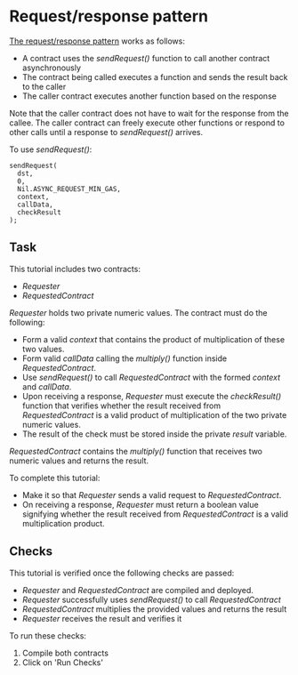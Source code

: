 # Request/response pattern

[The request/response pattern](https://docs.nil.foundation/nil/smart-contracts/handling-async-execution#examples) works as follows:

* A contract uses the *sendRequest()* function to call another contract asynchronously
* The contract being called executes a function and sends the result back to the caller
* The caller contract executes another function based on the response

Note that the caller contract does not have to wait for the response from the callee. The caller contract can freely execute other functions or respond to other calls until a response to *sendRequest()* arrives.

To use *sendRequest()*:

```solidity
sendRequest(
  dst,
  0,
  Nil.ASYNC_REQUEST_MIN_GAS,
  context,
  callData,
  checkResult
);
```

## Task

This tutorial includes two contracts:

* *Requester*
* *RequestedContract*

*Requester* holds two private numeric values. The contract must do the following:

* Form a valid *context* that contains the product of multiplication of these two values.
* Form valid *callData* calling the *multiply()* function inside *RequestedContract*.
* Use *sendRequest()* to call *RequestedContract* with the formed *context* and *callData*.
* Upon receiving a response, *Requester* must execute the *checkResult()* function that verifies whether the result received from *RequestedContract* is a valid product of multiplication of the two private numeric values.
* The result of the check must be stored inside the private *result* variable.

*RequestedContract* contains the *multiply()* function that receives two numeric values and returns the result.

To complete this tutorial:

* Make it so that *Requester* sends a valid request to *RequestedContract*.
* On receiving a response, *Requester* must return a boolean value signifying whether the result received from *RequestedContract* is a valid multiplication product.

## Checks

This tutorial is verified once the following checks are passed:

* *Requester* and *RequestedContract* are compiled and deployed.
* *Requester* successfully uses *sendRequest()* to call *RequestedContract*
* *RequestedContract* multiplies the provided values and returns the result
* *Requester* receives the result and verifies it

To run these checks:

1. Compile both contracts
2. Click on 'Run Checks'